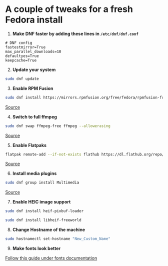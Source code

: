 # A couple of tweaks for a fresh Fedora install

1. **Make DNF faster by adding these lines in `/etc/dnf/dnf.conf`**

```plaintext
# DNF config
fastestmirror=True
max_parallel_downloads=10
defaultyes=True
keepcache=True
```

2. **Update your system**
```bash
sudo dnf update
```
3. **Enable RPM Fusion**

```bash
sudo dnf install https://mirrors.rpmfusion.org/free/fedora/rpmfusion-free-release-$(rpm -E %fedora).noarch.rpm https://mirrors.rpmfusion.org/nonfree/fedora/rpmfusion-nonfree-release-$(rpm -E %fedora).noarch.rpm
```

[Source](https://rpmfusion.org/Configuration)

4. **Switch to full ffmpeg**

```bash
sudo dnf swap ffmpeg-free ffmpeg --allowerasing
```
[Source](https://rpmfusion.org/Howto/Multimedia)

5. **Enable Flatpaks**

```bash
flatpak remote-add --if-not-exists flathub https://dl.flathub.org/repo/flathub.flatpakrepo
```

[Source](https://flatpak.org/setup/Fedora)

6. **Install media plugins**

```bash
sudo dnf group install Multimedia
```
[Source](https://docs.fedoraproject.org/en-US/quick-docs/installing-plugins-for-playing-movies-and-music/)


7. **Enable HEIC image support**

```bash
sudo dnf install heif-pixbuf-loader
``` 
```bash
sudo dnf install libheif-freeworld
```

8. **Change Hostname of the machine**
```bash
sudo hostnamectl set-hostname "New_Custom_Name"
```

9. **Make fonts look better**

[Follow this guide under fonts documentation](https://github.com/eloymelo/linux-documentation/blob/main/Fonts/fonts.md)
